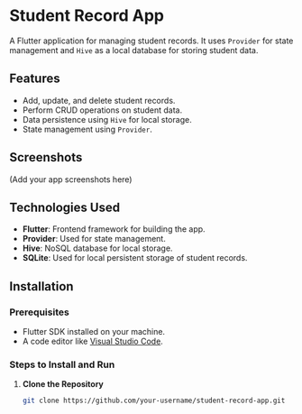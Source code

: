 # Student Record App

A Flutter application for managing student records. It uses `Provider` for state management and `Hive` as a local database for storing student data.

## Features
- Add, update, and delete student records.
- Perform CRUD operations on student data.
- Data persistence using `Hive` for local storage.
- State management using `Provider`.

## Screenshots
(Add your app screenshots here)

## Technologies Used
- **Flutter**: Frontend framework for building the app.
- **Provider**: Used for state management.
- **Hive**: NoSQL database for local storage.
- **SQLite**: Used for local persistent storage of student records.

## Installation

### Prerequisites
- Flutter SDK installed on your machine.
- A code editor like [Visual Studio Code](https://code.visualstudio.com/).

### Steps to Install and Run

1. **Clone the Repository**
   ```bash
   git clone https://github.com/your-username/student-record-app.git

